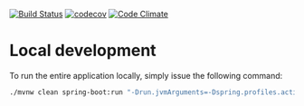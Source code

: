[![Build 
Status](https://travis-ci.org/cruftlab/random-words.svg?branch=master)](https://travis-ci.org/cruftlab/random-words) 
[![codecov](https://codecov.io/gh/cruftlab/random-words/branch/master/graph/badge.svg)](https://codecov.io/gh/cruftlab/random-words)
[![Code Climate](https://codeclimate.com/github/cruftlab/random-words/badges/gpa.svg)](https://codeclimate.com/github/cruftlab/random-words)

# Local development
To run the entire application locally, simply issue the following command:
```bash
./mvnw clean spring-boot:run "-Drun.jvmArguments=-Dspring.profiles.active=dev -Dserver.port=8090"
```
